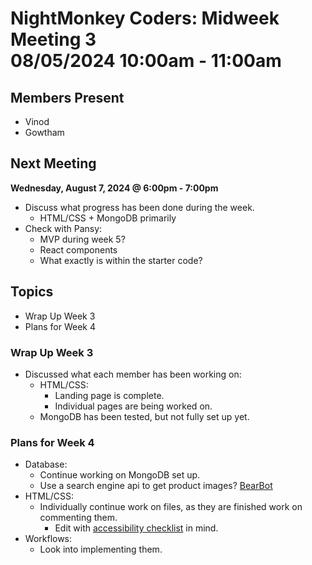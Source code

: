 # NightMonkey Coders: Midweek Meeting 3 <br> 08/05/2024 10:00am - 11:00am

## Members Present
- Vinod
- Gowtham

## Next Meeting 
**Wednesday, August 7, 2024 @ 6:00pm - 7:00pm**
- Discuss what progress has been done during the week.
  - HTML/CSS + MongoDB primarily
- Check with Pansy:
    - MVP during week 5?
    - React components
    - What exactly is within the starter code?

## Topics
- Wrap Up Week 3
- Plans for Week 4

### Wrap Up Week 3
- Discussed what each member has been working on:
  - HTML/CSS:
    - Landing page is complete.
    - Individual pages are being worked on.
  - MongoDB has been tested, but not fully set up yet.

### Plans for Week 4
- Database: 
    - Continue working on MongoDB set up.
    - Use a search engine api to get product images? [BearBot](https://github.com/3dcantaloupe/Bear-Bot/blob/main/bingS.py)
- HTML/CSS:
    - Individually continue work on files, as they are finished work on commenting them.
        - Edit with [accessibility checklist](https://www.levelaccess.com/resources/must-have-wcag-2-1-checklist/?utm_term=wcag%202.1&utm_source=google&utm_medium=cpc&utm_campaign=G_S_WCAG_NA&utm_network=g&gad_source=1) in mind.
- Workflows:
    - Look into implementing them.




